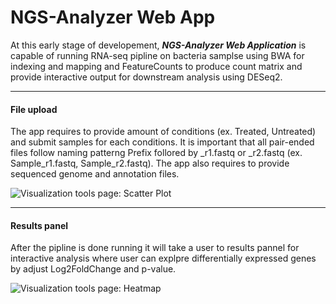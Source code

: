 <h1> NGS-Analyzer Web App</h1>
<p> At this early stage of developement, <b><i>NGS-Analyzer Web Application</i></b> is capable of running RNA-seq pipline on bacteria samplse using BWA for indexing and mapping and FeatureCounts to produce count matrix and provide interactive output for downstream analysis using DESeq2.</P>
<hr>
<h4>File upload</h4>
<p>The app requires to provide amount of conditions (ex. Treated, Untreated) and submit samples for each conditions. It is important that all pair-ended files follow naming patterng Prefix follored by _r1.fastq or _r2.fastq (ex. Sample_r1.fastq, Sample_r2.fastq). The app also requires to provide sequenced genome and annotation files.</p>
<img src = 'https://drive.google.com/uc?export=view&id=1PQ4c23XhkKfMhXEXv3UDQ5hdazrfG1q6' alt = 'Visualization tools page: Scatter Plot'>

<hr>
<h4>Results panel</h4>
<p>After the pipline is done running it will take a user to results pannel for interactive analysis where user can explpre differentially expressed genes by adjust Log2FoldChange and p-value.</p>
<img src = 'https://drive.google.com/uc?export=view&id=1bey_rMbKHLpXHIRvSf0Ys-d3aF3HHZic' alt = 'Visualization tools page: Heatmap'>

